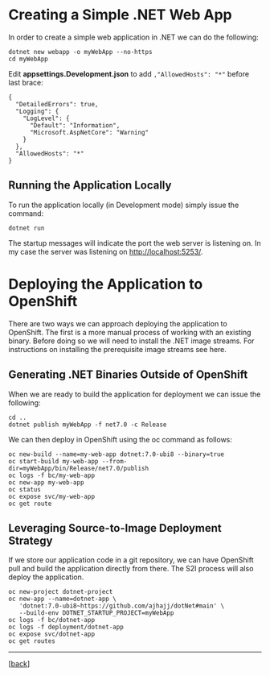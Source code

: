 # Creating a Simple .NET Web App

In order to create a simple web application in .NET we can do the following:

```
dotnet new webapp -o myWebApp --no-https
cd myWebApp
```

Edit **appsettings.Development.json** to add `,"AllowedHosts": "*"` before last brace:

```
{
  "DetailedErrors": true,
  "Logging": {
    "LogLevel": {
      "Default": "Information",
      "Microsoft.AspNetCore": "Warning"
    }
  },
  "AllowedHosts": "*"
}
```

## Running the Application Locally

To run the application locally (in Development mode) simply issue the command:

```
dotnet run
```

The startup messages will indicate the port the web server is listening on. In my case the server was listening on [http://localhost:5253/](http://localhost:5253/).

# Deploying the Application to OpenShift

There are two ways we can approach deploying the application to OpenShift.  The first is a more manual process of working with an existing binary.  Before doing so we will need to install the .NET image streams.  For instructions on installing the prerequisite image streams see here.

## Generating .NET Binaries Outside of OpenShift

When we are ready to build the application for deployment we can issue the following:

```
cd ..
dotnet publish myWebApp -f net7.0 -c Release
```

We can then deploy in OpenShift using the oc command as follows:

```
oc new-build --name=my-web-app dotnet:7.0-ubi8 --binary=true
oc start-build my-web-app --from-dir=myWebApp/bin/Release/net7.0/publish
oc logs -f bc/my-web-app
oc new-app my-web-app
oc status
oc expose svc/my-web-app
oc get route
```

## Leveraging Source-to-Image Deployment Strategy

If we store our application code in a git repository, we can have OpenShift pull and build the application directly from there.  The S2I process will also deploy the application.

```
oc new-project dotnet-project
oc new-app --name=dotnet-app \
   'dotnet:7.0-ubi8~https://github.com/ajhajj/dotNet#main' \
   --build-env DOTNET_STARTUP_PROJECT=myWebApp
oc logs -f bc/dotnet-app
oc logs -f deployment/dotnet-app
oc expose svc/dotnet-app
oc get routes
```

---

[[back](../README.md#getting-started)]
